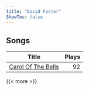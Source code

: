 ```yaml
---
title: "David Foster"
ShowToc: false
---
```


## Songs
Title | Plays 
----- | -----: 
[Carol Of The Bells](/songs/carol-of-the-bells) | 92

{{< more >}}